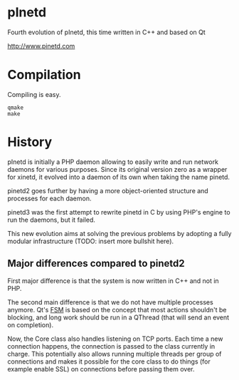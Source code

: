 # pInetd

Fourth evolution of pInetd, this time written in C++ and based on Qt

http://www.pinetd.com

# Compilation

Compiling is easy.

	qmake
	make

# History

pInetd is initially a PHP daemon allowing to easily write and run network
daemons for various purposes. Since its original version zero as a wrapper
for xinetd, it evolved into a daemon of its own when taking the name pinetd.

pinetd2 goes further by having a more object-oriented structure and processes
for each daemon.

pinetd3 was the first attempt to rewrite pinetd in C by using PHP's engine to
run the daemons, but it failed.

This new evolution aims at solving the previous problems by adopting a fully
modular infrastructure (TODO: insert more bullshit here).

## Major differences compared to pinetd2

First major difference is that the system is now written in C++ and not in
PHP.

The second main difference is that we do not have multiple processes anymore.
Qt's [FSM][fsm] is based on the concept that most actions shouldn't be
blocking, and long work should be run in a QThread (that will send an event on
completion).

Now, the Core class also handles listening on TCP ports. Each time a new
connection happens, the connection is passed to the class currently in charge.
This potentially also allows running multiple threads per group of connections
and makes it possible for the core class to do things (for example enable SSL)
on connections before passing them over.


[fsm]: http://en.wikipedia.org/wiki/Finite-state_machine "Finite-state machine on Wikpiedia"

